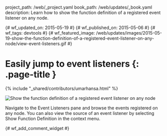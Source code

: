 project_path: /web/_project.yaml
book_path: /web/updates/_book.yaml
description: Learn how to show the function definition of a registered event listener on any node.

{# wf_updated_on: 2015-05-19 #}
{# wf_published_on: 2015-05-06 #}
{# wf_tags: devtools #}
{# wf_featured_image: /web/updates/images/2015-05-19-show-the-function-definition-of-a-registered-event-listener-on-any-node/view-event-listeners.gif #}

# Easily jump to event listeners {: .page-title }

{% include "_shared/contributors/umarhansa.html" %}


<img src="/web/updates/images/2015-05-19-show-the-function-definition-of-a-registered-event-listener-on-any-node/view-event-listeners.gif" alt="Show the function definition of a registered event listener on any node">

Navigate to the Event Listeners pane and browse the events registered on any node. You can also view the source of an event listener by selecting Show Function Definition in the context menu.


{# wf_add_comment_widget #}

